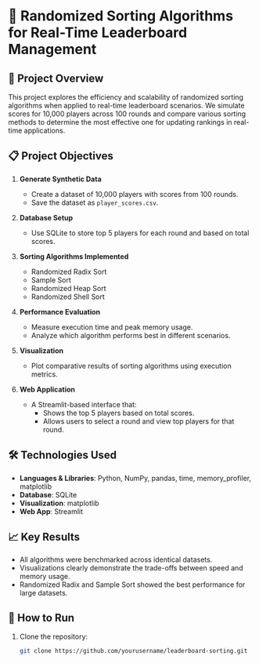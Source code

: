 # 🎯 Randomized Sorting Algorithms for Real-Time Leaderboard Management

## 🧠 Project Overview

This project explores the efficiency and scalability of randomized sorting algorithms when applied to real-time leaderboard scenarios. We simulate scores for 10,000 players across 100 rounds and compare various sorting methods to determine the most effective one for updating rankings in real-time applications.


## 📋 Project Objectives

1. **Generate Synthetic Data**
   - Create a dataset of 10,000 players with scores from 100 rounds.
   - Save the dataset as `player_scores.csv`.

2. **Database Setup**
   - Use SQLite to store top 5 players for each round and based on total scores.

3. **Sorting Algorithms Implemented**
   - Randomized Radix Sort  
   - Sample Sort  
   - Randomized Heap Sort  
   - Randomized Shell Sort

4. **Performance Evaluation**
   - Measure execution time and peak memory usage.
   - Analyze which algorithm performs best in different scenarios.

5. **Visualization**
   - Plot comparative results of sorting algorithms using execution metrics.

6. **Web Application**
   - A Streamlit-based interface that:
     - Shows the top 5 players based on total scores.
     - Allows users to select a round and view top players for that round.

## 🛠 Technologies Used

- **Languages & Libraries**: Python, NumPy, pandas, time, memory_profiler, matplotlib
- **Database**: SQLite
- **Visualization**: matplotlib
- **Web App**: Streamlit

## 📈 Key Results

- All algorithms were benchmarked across identical datasets.
- Visualizations clearly demonstrate the trade-offs between speed and memory usage.
- Randomized Radix and Sample Sort showed the best performance for large datasets.

## 🚀 How to Run

1. Clone the repository:
   ```bash
   git clone https://github.com/yourusername/leaderboard-sorting.git
